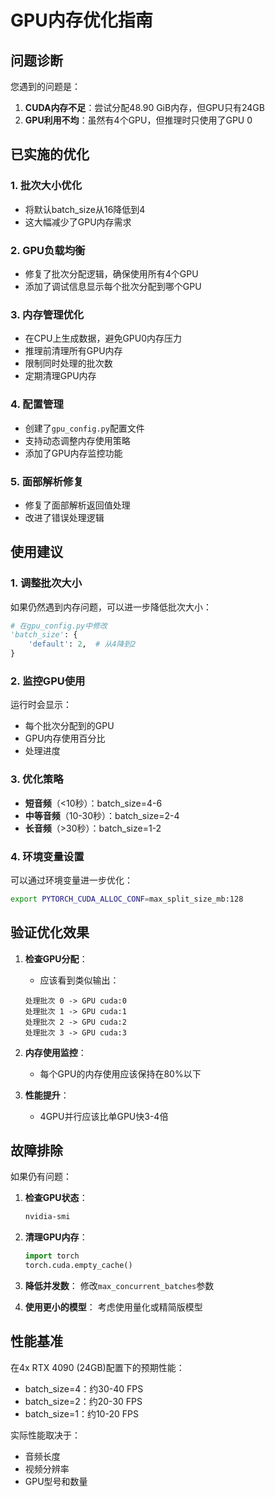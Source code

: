 # GPU内存优化指南

## 问题诊断

您遇到的问题是：
1. **CUDA内存不足**：尝试分配48.90 GiB内存，但GPU只有24GB
2. **GPU利用不均**：虽然有4个GPU，但推理时只使用了GPU 0

## 已实施的优化

### 1. 批次大小优化
- 将默认batch_size从16降低到4
- 这大幅减少了GPU内存需求

### 2. GPU负载均衡
- 修复了批次分配逻辑，确保使用所有4个GPU
- 添加了调试信息显示每个批次分配到哪个GPU

### 3. 内存管理优化
- 在CPU上生成数据，避免GPU0内存压力
- 推理前清理所有GPU内存
- 限制同时处理的批次数
- 定期清理GPU内存

### 4. 配置管理
- 创建了`gpu_config.py`配置文件
- 支持动态调整内存使用策略
- 添加了GPU内存监控功能

### 5. 面部解析修复
- 修复了面部解析返回值处理
- 改进了错误处理逻辑

## 使用建议

### 1. 调整批次大小
如果仍然遇到内存问题，可以进一步降低批次大小：
```python
# 在gpu_config.py中修改
'batch_size': {
    'default': 2,  # 从4降到2
}
```

### 2. 监控GPU使用
运行时会显示：
- 每个批次分配到的GPU
- GPU内存使用百分比
- 处理进度

### 3. 优化策略
- **短音频**（<10秒）：batch_size=4-6
- **中等音频**（10-30秒）：batch_size=2-4
- **长音频**（>30秒）：batch_size=1-2

### 4. 环境变量设置
可以通过环境变量进一步优化：
```bash
export PYTORCH_CUDA_ALLOC_CONF=max_split_size_mb:128
```

## 验证优化效果

1. **检查GPU分配**：
   - 应该看到类似输出：
   ```
   处理批次 0 -> GPU cuda:0
   处理批次 1 -> GPU cuda:1
   处理批次 2 -> GPU cuda:2
   处理批次 3 -> GPU cuda:3
   ```

2. **内存使用监控**：
   - 每个GPU的内存使用应该保持在80%以下

3. **性能提升**：
   - 4GPU并行应该比单GPU快3-4倍

## 故障排除

如果仍有问题：

1. **检查GPU状态**：
   ```bash
   nvidia-smi
   ```

2. **清理GPU内存**：
   ```python
   import torch
   torch.cuda.empty_cache()
   ```

3. **降低并发数**：
   修改`max_concurrent_batches`参数

4. **使用更小的模型**：
   考虑使用量化或精简版模型

## 性能基准

在4x RTX 4090 (24GB)配置下的预期性能：
- batch_size=4：约30-40 FPS
- batch_size=2：约20-30 FPS
- batch_size=1：约10-20 FPS

实际性能取决于：
- 音频长度
- 视频分辨率
- GPU型号和数量